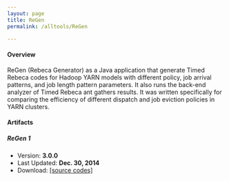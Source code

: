 ```yaml
---
layout: page
title: ReGen
permalink: /alltools/ReGen

---
```


#### Overview
ReGen (Rebeca Generator) as a Java application that generate Timed Rebeca codes for Hadoop YARN models with different policy, job arrival patterns, and job length pattern parameters. It also runs the back-end analyzer of Timed Rebeca ant gathers results. It was written specifically for comparing the efficiency of different dispatch and job eviction policies in YARN clusters.

#### Artifacts
##### ReGen 1
* Version: **3.0.0**
* Last Updated: **Dec. 30, 2014**
* Download: [ [source codes] ](https://github.com/helgi-leifsson/ReGen)